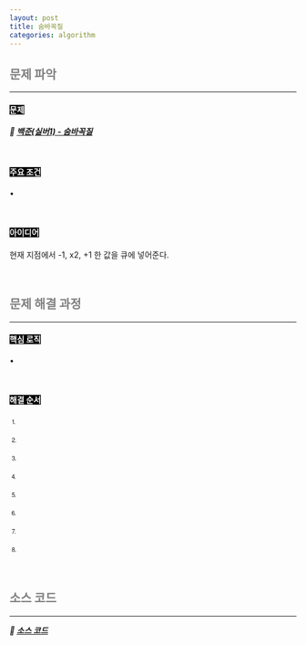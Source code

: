 ```yaml
---
layout: post
title: 숨바꼭질
categories: algorithm
---
```


## <span style="color:gray">문제 파악</span>

---

#### <span style="background-color:black; color:white">문제</span>

***🔖 <a href="https://www.acmicpc.net/problem/1697" target="_blank">백준(실버1) - 숨바꼭질</a>***

<br>

#### <span style="background-color:black; color:white">주요 조건</span>

•

<br>

#### <span style="background-color:black; color:white">아이디어</span>

현재 지점에서 -1, x2, +1 한 값을 큐에 넣어준다.

<br>

## <span style="color:gray">문제 해결 과정</span>

---

#### <span style="background-color:black; color:white">핵심 로직</span>

• ***<span style="background-color:yellow"></span>***

<br>

#### <span style="background-color:black; color:white">해결 순서</span>

⒈

⒉

⒊

⒋

⒌

⒍

⒎

⒏

<br>

## <span style="color:gray">소스 코드</span>

---

***🔖 <a href="" target="_blank">소스 코드</a>***

```java

```